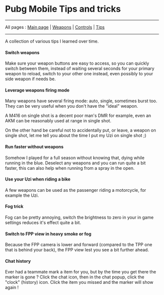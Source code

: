 # Pubg Mobile Tips and tricks

---

All pages : [Main page](/index.md) | [Weapons](/weapons.md) | [Controls](/controls/md) | [Tips](/tips.md)

---

A collection of various tips I learned over time.

#### Switch weapons

Make sure your weapon buttons are easy to access, so you can quickly switch between them, instead of waiting several seconds for your primary weapon to reload, switch to your other one instead, even possibly to your side weapon if needs be.

#### Leverage weapons firing mode

Many weapons have several firing mode: auto, single, sometimes burst too.
They can be very useful when you don't have the "ideal" weapon.

A M416 on single shot is a decent poor man's DMR for example, even an AKM can be reasonably used at range in single shot.

On the other hand be careful not to accidentally put, or leave, a weapon on single shot, let me tell you about the time I put my Uzi on single shot ;)

#### Run faster without weapons

Somehow I played for a full season without knowing that, dying while running in the blue.
Deselect any weapons and you can run quite a bit faster, this can also help when running from a spray in the open.

#### Use your Uzi when riding a bike

A few weapons can be used as the passenger riding a motorcycle, for example the Uzi.

#### Fog trick

Fog can be pretty annoying, switch the brightness to zero in your in game settings reduces it's effect quite a bit.

#### Switch to FPP view in heavy smoke or fog

Because the FPP camera is lower and forward (compared to the TPP one that is behind your back), the FPP view lest you see a bit further ahead.

#### Chat history

Ever had a teammate mark a item for you, but by the time you get there the marker is gone ?
Click the chat icon, then in the chat popup, click the "clock" (history) icon. Click the item you missed and the marker will show again !
